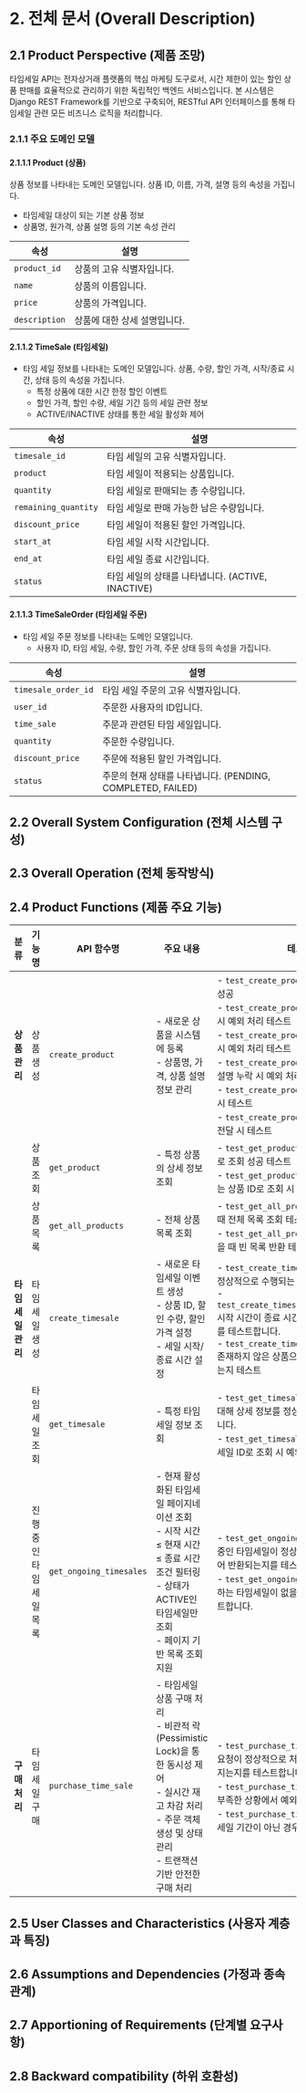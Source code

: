 # 2. 전체 문서 (Overall Description)

## 2.1 Product Perspective (제품 조망)

타임세일 API는 전자상거래 플랫폼의 핵심 마케팅 도구로서, 시간 제한이 있는 할인 상품 판매를 효율적으로 관리하기 위한 독립적인 백엔드 서비스입니다.
본 시스템은 Django REST Framework를 기반으로 구축되어, RESTful API 인터페이스를 통해 타임세일 관련 모든 비즈니스 로직을 처리합니다.

### 2.1.1 주요 도메인 모델

#### 2.1.1.1 Product (상품)

상품 정보를 나타내는 도메인 모델입니다. 상품 ID, 이름, 가격, 설명 등의 속성을 가집니다.

- 타임세일 대상이 되는 기본 상품 정보
- 상품명, 원가격, 상품 설명 등의 기본 속성 관리

| 속성            | 설명               |
|---------------|------------------|
| `product_id`  | 상품의 고유 식별자입니다.   |
| `name`        | 상품의 이름입니다.       |
| `price`       | 상품의 가격입니다.       |
| `description` | 상품에 대한 상세 설명입니다. |

#### 2.1.1.2 TimeSale (타임세일)

- 타임 세일 정보를 나타내는 도메인 모델입니다. 상품, 수량, 할인 가격, 시작/종료 시간, 상태 등의 속성을 가집니다.
    - 특정 상품에 대한 시간 한정 할인 이벤트
    - 할인 가격, 할인 수량, 세일 기간 등의 세일 관련 정보
    - ACTIVE/INACTIVE 상태를 통한 세일 활성화 제어

| 속성                   | 설명                                   |
|----------------------|--------------------------------------|
| `timesale_id`        | 타임 세일의 고유 식별자입니다.                    |
| `product`            | 타임 세일이 적용되는 상품입니다.                   |
| `quantity`           | 타임 세일로 판매되는 총 수량입니다.                 |
| `remaining_quantity` | 타임 세일로 판매 가능한 남은 수량입니다.              |
| `discount_price`     | 타임 세일이 적용된 할인 가격입니다.                 |
| `start_at`           | 타임 세일 시작 시간입니다.                      |
| `end_at`             | 타임 세일 종료 시간입니다.                      |
| `status`             | 타임 세일의 상태를 나타냅니다. (ACTIVE, INACTIVE) |

#### 2.1.1.3 TimeSaleOrder (타임세일 주문)

- 타임 세일 주문 정보를 나타내는 도메인 모델입니다.
    - 사용자 ID, 타임 세일, 수량, 할인 가격, 주문 상태 등의 속성을 가집니다.

| 속성                  | 설명                                             |
|---------------------|------------------------------------------------|
| `timesale_order_id` | 타임 세일 주문의 고유 식별자입니다.                           |
| `user_id`           | 주문한 사용자의 ID입니다.                                |
| `time_sale`         | 주문과 관련된 타임 세일입니다.                              |
| `quantity`          | 주문한 수량입니다.                                     |
| `discount_price`    | 주문에 적용된 할인 가격입니다.                              |
| `status`            | 주문의 현재 상태를 나타냅니다. (PENDING, COMPLETED, FAILED) |

## 2.2 Overall System Configuration (전체 시스템 구성)

## 2.3 Overall Operation (전체 동작방식)

## 2.4 Product Functions (제품 주요 기능)

| 분류          | 기능명           | API 함수명                 | 주요 내용                                                                                                                  | 테스트 케이스 목록                                                                                                                                                                                                                                                                                                                                                  |
|-------------|---------------|-------------------------|------------------------------------------------------------------------------------------------------------------------|-------------------------------------------------------------------------------------------------------------------------------------------------------------------------------------------------------------------------------------------------------------------------------------------------------------------------------------------------------------|
| **상품 관리**   | 상품 생성         | `create_product`        | - 새로운 상품을 시스템에 등록<br>- 상품명, 가격, 상품 설명 정보 관리                                                                            | - `test_create_product_success`: 상품 생성 테스트 - 성공<br>- `test_create_product_missing_name`: 상품명 누락 시 예외 처리 테스트<br>- `test_create_product_missing_price`: 가격 누락 시 예외 처리 테스트<br>- `test_create_product_missing_description`: 상품설명 누락 시 예외 처리 테스트<br>- `test_create_product_empty_name`: 빈 상품명 전달 시 테스트<br>- `test_create_product_negative_price`: 음수 가격 전달 시 테스트 |
|             | 상품 조회         | `get_product`           | - 특정 상품의 상세 정보 조회                                                                                                      | - `test_get_product_existing_id`: 존재하는 상품 ID로 조회 성공 테스트<br>- `test_get_product_non_existing_id`: 존재하지 않는 상품 ID로 조회 시 예외 처리 테스트                                                                                                                                                                                                                              |
|             | 상품 목록         | `get_all_products`      | - 전체 상품 목록 조회                                                                                                          | - `test_get_all_products_with_data`: 상품이 존재할 때 전체 목록 조회 테스트<br>- `test_get_all_products_empty`: 상품이 존재하지 않을 때 빈 목록 반환 테스트                                                                                                                                                                                                                                   |
| **타임세일 관리** | 타임세일 생성       | `create_timesale`       | - 새로운 타임세일 이벤트 생성<br>- 상품 ID, 할인 수량, 할인 가격 설정<br>- 세일 시작/종료 시간 설정                                                      | - `test_create_timesale_success`: 타임세일 생성이 정상적으로 수행되는 경우<br>- `test_create_timesale_fail_due_to_invalid_time`: 시작 시간이 종료 시간보다 늦은 경우 예외가 발생하는지를 테스트합니다.<br>- `test_create_timesale_with_not_exit_product`: 존재하지 않은 상품으로 타임세일 생성 시 예외가 발생하는지 테스트                                                                                                              |
|             | 타임세일 조회       | `get_timesale`          | - 특정 타임세일 정보 조회                                                                                                        | - `test_get_timesale_success`: 유효한 타임세일 ID에 대해 상세 정보를 정상적으로 조회할 수 있는지 테스트합니다.<br>- `test_get_timesale_not_found`: 존재하지 않는 타임세일 ID로 조회 시 예외가 발생하는지를 테스트합니다.                                                                                                                                                                                                  |
|             | 진행 중인 타임세일 목록 | `get_ongoing_timesales` | - 현재 활성화된 타임세일 페이지네이션 조회<br>- 시작 시간 ≤ 현재 시간 ≤ 종료 시간 조건 필터링<br>- 상태가 ACTIVE인 타임세일만 조회<br>- 페이지 기반 목록 조회 지원              | - `test_get_ongoing_timesales_success`: 현재 진행 중인 타임세일이 정상적으로 필터링되고 페이지네이션되어 반환되는지를 테스트합니다.<br>- `test_get_ongoing_timesales_empty`: 조건에 해당하는 타임세일이 없을 때 빈 리스트를 반환하는지를 테스트합니다.                                                                                                                                                                               |
| **구매 처리**   | 타임세일 구매       | `purchase_time_sale`    | - 타임세일 상품 구매 처리<br>- 비관적 락(Pessimistic Lock)을 통한 동시성 제어<br>- 실시간 재고 차감 처리<br>- 주문 객체 생성 및 상태 관리<br>- 트랜잭션 기반 안전한 구매 처리 | - `test_purchase_timesale_success`: 타임세일 구매 요청이 정상적으로 처리되고 주문 및 재고 차감이 이루어지는지를 테스트합니다.<br>- `test_purchase_timesale_out_of_stock`: 재고가 부족한 상황에서 예외가 발생하는지를 테스트합니다.<br>- `test_purchase_timesale_not_in_progress`: 타임세일 기간이 아닌 경우 구매 실패하기                                                                                                                    |

## 2.5 User Classes and Characteristics (사용자 계층과 특징)

## 2.6 Assumptions and Dependencies (가정과 종속 관계)

## 2.7 Apportioning of Requirements (단계별 요구사항)

## 2.8 Backward compatibility (하위 호환성)
